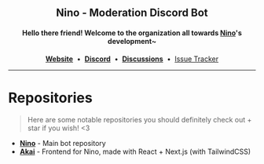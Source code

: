 <div align='center'>
  <h2>Nino - Moderation Discord Bot</h2>
  <h4>Hello there friend! Welcome to the organization all towards <a href='https://nino.sh'>Nino</a>'s development~</h4>
  <div align='center'>
    <a href="https://nino.sh"><strong>Website</strong></a>&nbsp;&nbsp;•&nbsp;&nbsp;<a href="https://discord.gg/ATmjFH9kMH"><strong>Discord</strong></a>&nbsp;&nbsp;•&nbsp;&nbsp;<a href="https://github.com/NinoDiscord/Nino/discussions"><strong>Discussions</strong></a>&nbsp;&nbsp;•&nbsp;&nbsp;<a href="https://youtrack.floofy.dev/projects/9afed18c-eed6-4f7b-bfa7-49d9ea3f5e14">Issue Tracker</a>
  </div>
  <hr />
</div>

# Repositories
> Here are some notable repositories you should definitely check out + star if you wish! <3

- [**Nino**](https://github.com/NinoDiscord/Nino) - Main bot repository
- [**Akai**](https://github.com/NinoDiscord/Akai) - Frontend for Nino, made with React + Next.js (with TailwindCSS)
